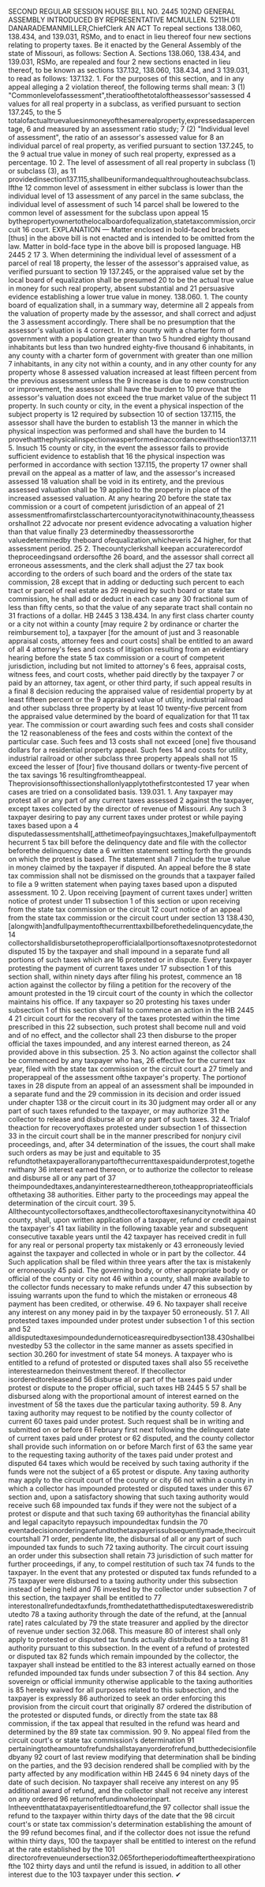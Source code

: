 SECOND REGULAR SESSION
HOUSE BILL NO. 2445
102ND GENERAL ASSEMBLY
INTRODUCED BY REPRESENTATIVE MCMULLEN.
5211H.01I DANARADEMANMILLER,ChiefClerk
AN ACT
To repeal sections 138.060, 138.434, and 139.031, RSMo, and to enact in lieu thereof four
new sections relating to property taxes.
Be it enacted by the General Assembly of the state of Missouri, as follows:
Section A. Sections 138.060, 138.434, and 139.031, RSMo, are repealed and four
2 new sections enacted in lieu thereof, to be known as sections 137.132, 138.060, 138.434, and
3 139.031, to read as follows:
137.132. 1. For the purposes of this section, and in any appeal alleging a
2 violation thereof, the following terms shall mean:
3 (1) "Commonlevelofassessment",theratioofthetotaloftheassessor'sassessed
4 values for all real property in a subclass, as verified pursuant to section 137.245, to the
5 totalofactualtruevaluesinmoneyofthesamerealproperty,expressedasapercentage,
6 and measured by an assessment ratio study;
7 (2) "Individual level of assessment", the ratio of an assessor's assessed value for
8 an individual parcel of real property, as verified pursuant to section 137.245, to the
9 actual true value in money of such real property, expressed as a percentage.
10 2. The level of assessment of all real property in subclass (1) or subclass (3), as
11 providedinsection137.115,shallbeuniformandequalthroughouteachsubclass. Ifthe
12 common level of assessment in either subclass is lower than the individual level of
13 assessment of any parcel in the same subclass, the individual level of assessment of such
14 parcel shall be lowered to the common level of assessment for the subclass upon appeal
15 bythepropertyownertothelocalboardofequalization,statetaxcommission,orcircuit
16 court.
EXPLANATION — Matter enclosed in bold-faced brackets [thus] in the above bill is not enacted and is
intended to be omitted from the law. Matter in bold-face type in the above bill is proposed language.
HB 2445 2
17 3. When determining the individual level of assessment of a parcel of real
18 property, the lesser of the assessor's appraised value, as verified pursuant to section
19 137.245, or the appraised value set by the local board of equalization shall be presumed
20 to be the actual true value in money for such real property, absent substantial and
21 persuasive evidence establishing a lower true value in money.
138.060. 1. The county board of equalization shall, in a summary way, determine all
2 appeals from the valuation of property made by the assessor, and shall correct and adjust the
3 assessment accordingly. There shall be no presumption that the assessor's valuation is
4 correct. In any county with a charter form of government with a population greater than two
5 hundred eighty thousand inhabitants but less than two hundred eighty-five thousand
6 inhabitants, in any county with a charter form of government with greater than one million
7 inhabitants, in any city not within a county, and in any other county for any property whose
8 assessed valuation increased at least fifteen percent from the previous assessment unless the
9 increase is due to new construction or improvement, the assessor shall have the burden to
10 prove that the assessor's valuation does not exceed the true market value of the subject
11 property. In such county or city, in the event a physical inspection of the subject property is
12 required by subsection 10 of section 137.115, the assessor shall have the burden to establish
13 the manner in which the physical inspection was performed and shall have the burden to
14 provethatthephysicalinspectionwasperformedinaccordancewithsection137.115. Insuch
15 county or city, in the event the assessor fails to provide sufficient evidence to establish that
16 the physical inspection was performed in accordance with section 137.115, the property
17 owner shall prevail on the appeal as a matter of law, and the assessor's increased assessed
18 valuation shall be void in its entirety, and the previous assessed valuation shall be
19 applied to the property in place of the increased assessed valuation. At any hearing
20 before the state tax commission or a court of competent jurisdiction of an appeal of
21 assessmentfromafirstclasschartercountyoracitynotwithinacounty,theassessorshallnot
22 advocate nor present evidence advocating a valuation higher than that value finally
23 determinedby theassessororthe valuedeterminedby theboard ofequalization,whicheveris
24 higher, for that assessment period.
25 2. Thecountyclerkshall keepan accuraterecordof theproceedingsand ordersofthe
26 board, and the assessor shall correct all erroneous assessments, and the clerk shall adjust the
27 tax book according to the orders of such board and the orders of the state tax commission,
28 except that in adding or deducting such percent to each tract or parcel of real estate as
29 required by such board or state tax commission, he shall add or deduct in each case any
30 fractional sum of less than fifty cents, so that the value of any separate tract shall contain no
31 fractions of a dollar.
HB 2445 3
138.434. In any first class charter county or a city not within a county [may require
2 by ordinance or charter the reimbursement to], a taxpayer [for the amount of just and
3 reasonable appraisal costs, attorney fees and court costs] shall be entitled to an award of all
4 attorney's fees and costs of litigation resulting from an evidentiary hearing before the state
5 tax commission or a court of competent jurisdiction, including but not limited to attorney's
6 fees, appraisal costs, witness fees, and court costs, whether paid directly by the taxpayer
7 or paid by an attorney, tax agent, or other third party, if such appeal results in a final
8 decision reducing the appraised value of residential property by at least fifteen percent or the
9 appraised value of utility, industrial railroad and other subclass three property by at least
10 twenty-five percent from the appraised value determined by the board of equalization for that
11 tax year. The commission or court awarding such fees and costs shall consider the
12 reasonableness of the fees and costs within the context of the particular case. Such fees and
13 costs shall not exceed [one] five thousand dollars for a residential property appeal. Such fees
14 and costs for utility, industrial railroad or other subclass three property appeals shall not
15 exceed the lesser of [four] five thousand dollars or twenty-five percent of the tax savings
16 resultingfromtheappeal. Theprovisionsofthissectionshallonlyapplytothefirstcontested
17 year when cases are tried on a consolidated basis.
139.031. 1. Any taxpayer may protest all or any part of any current taxes assessed
2 against the taxpayer, except taxes collected by the director of revenue of Missouri. Any such
3 taxpayer desiring to pay any current taxes under protest or while paying taxes based upon a
4 disputedassessmentshall[,atthetimeofpayingsuchtaxes,]makefullpaymentofthecurrent
5 tax bill before the delinquency date and file with the collector beforethe delinquency date a
6 written statement setting forth the grounds on which the protest is based. The statement shall
7 include the true value in money claimed by the taxpayer if disputed. An appeal before the
8 state tax commission shall not be dismissed on the grounds that a taxpayer failed to file a
9 written statement when paying taxes based upon a disputed assessment.
10 2. Upon receiving [payment of current taxes under] written notice of protest under
11 subsection 1 of this section or upon receiving from the state tax commission or the circuit
12 court notice of an appeal from the state tax commission or the circuit court under section
13 138.430,[alongwith]andfullpaymentofthecurrenttaxbillbeforethedelinquencydate,the
14 collectorshalldisbursetotheproperofficialallportionsoftaxesnotprotestedornotdisputed
15 by the taxpayer and shall impound in a separate fund all portions of such taxes which are
16 protested or in dispute. Every taxpayer protesting the payment of current taxes under
17 subsection 1 of this section shall, within ninety days after filing his protest, commence an
18 action against the collector by filing a petition for the recovery of the amount protested in the
19 circuit court of the county in which the collector maintains his office. If any taxpayer so
20 protesting his taxes under subsection 1 of this section shall fail to commence an action in the
HB 2445 4
21 circuit court for the recovery of the taxes protested within the time prescribed in this
22 subsection, such protest shall become null and void and of no effect, and the collector shall
23 then disburse to the proper official the taxes impounded, and any interest earned thereon, as
24 provided above in this subsection.
25 3. No action against the collector shall be commenced by any taxpayer who has,
26 effective for the current tax year, filed with the state tax commission or the circuit court a
27 timely and properappeal of the assessment ofthe taxpayer's property. The portionof taxes in
28 dispute from an appeal of an assessment shall be impounded in a separate fund and the
29 commission in its decision and order issued under chapter 138 or the circuit court in its
30 judgment may order all or any part of such taxes refunded to the taxpayer, or may authorize
31 the collector to release and disburse all or any part of such taxes.
32 4. Trialof theaction for recoveryoftaxes protested under subsection 1 of thissection
33 in the circuit court shall be in the manner prescribed for nonjury civil proceedings, and, after
34 determination of the issues, the court shall make such orders as may be just and equitable to
35 refundtothetaxpayeralloranypartofthecurrenttaxespaidunderprotest,togetherwithany
36 interest earned thereon, or to authorize the collector to release and disburse all or any part of
37 theimpoundedtaxes,andanyinterestearnedthereon,totheappropriateofficialsofthetaxing
38 authorities. Either party to the proceedings may appeal the determination of the circuit court.
39 5. Allthecountycollectorsoftaxes,andthecollectoroftaxesinanycitynotwithina
40 county, shall, upon written application of a taxpayer, refund or credit against the taxpayer's
41 tax liability in the following taxable year and subsequent consecutive taxable years until the
42 taxpayer has received credit in full for any real or personal property tax mistakenly or
43 erroneously levied against the taxpayer and collected in whole or in part by the collector.
44 Such application shall be filed within three years after the tax is mistakenly or erroneously
45 paid. The governing body, or other appropriate body or official of the county or city not
46 within a county, shall make available to the collector funds necessary to make refunds under
47 this subsection by issuing warrants upon the fund to which the mistaken or erroneous
48 payment has been credited, or otherwise.
49 6. No taxpayer shall receive any interest on any money paid in by the taxpayer
50 erroneously.
51 7. All protested taxes impounded under protest under subsection 1 of this section and
52 alldisputedtaxesimpoundedundernoticeasrequiredbysection138.430shallbeinvestedby
53 the collector in the same manner as assets specified in section 30.260 for investment of state
54 moneys. A taxpayer who is entitled to a refund of protested or disputed taxes shall also
55 receivethe interestearnedon theinvestment thereof. If thecollector isorderedtoreleaseand
56 disburse all or part of the taxes paid under protest or dispute to the proper official, such taxes
HB 2445 5
57 shall be disbursed along with the proportional amount of interest earned on the investment of
58 the taxes due the particular taxing authority.
59 8. Any taxing authority may request to be notified by the county collector of current
60 taxes paid under protest. Such request shall be in writing and submitted on or before
61 February first next following the delinquent date of current taxes paid under protest or
62 disputed, and the county collector shall provide such information on or before March first of
63 the same year to the requesting taxing authority of the taxes paid under protest and disputed
64 taxes which would be received by such taxing authority if the funds were not the subject of a
65 protest or dispute. Any taxing authority may apply to the circuit court of the county or city
66 not within a county in which a collector has impounded protested or disputed taxes under this
67 section and, upon a satisfactory showing that such taxing authority would receive such
68 impounded tax funds if they were not the subject of a protest or dispute and that such taxing
69 authorityhas the financial ability and legal capacityto repaysuch impoundedtax fundsin the
70 eventadecisionorderingarefundtothetaxpayerissubsequentlymade,thecircuitcourtshall
71 order, pendente lite, the disbursal of all or any part of such impounded tax funds to such
72 taxing authority. The circuit court issuing an order under this subsection shall retain
73 jurisdiction of such matter for further proceedings, if any, to compel restitution of such tax
74 funds to the taxpayer. In the event that any protested or disputed tax funds refunded to a
75 taxpayer were disbursed to a taxing authority under this subsection instead of being held and
76 invested by the collector under subsection 7 of this section, the taxpayer shall be entitled to
77 interestonallrefundedtaxfunds,fromthedatethatthedisputedtaxesweredistributedto
78 a taxing authority through the date of the refund, at the [annual rate] rates calculated by
79 the state treasurer and applied by the director of revenue under section 32.068. This measure
80 of interest shall only apply to protested or disputed tax funds actually distributed to a taxing
81 authority pursuant to this subsection. In the event of a refund of protested or disputed tax
82 funds which remain impounded by the collector, the taxpayer shall instead be entitled to the
83 interest actually earned on those refunded impounded tax funds under subsection 7 of this
84 section. Any sovereign or official immunity otherwise applicable to the taxing authorities is
85 hereby waived for all purposes related to this subsection, and the taxpayer is expressly
86 authorized to seek an order enforcing this provision from the circuit court that originally
87 ordered the distribution of the protested or disputed funds, or directly from the state tax
88 commission, if the tax appeal that resulted in the refund was heard and determined by the
89 state tax commission.
90 9. No appeal filed from the circuit court's or state tax commission's determination
91 pertainingtotheamountofrefundshallstayanyorderofrefund,butthedecisionfiledbyany
92 court of last review modifying that determination shall be binding on the parties, and the
93 decision rendered shall be complied with by the party affected by any modification within
HB 2445 6
94 ninety days of the date of such decision. No taxpayer shall receive any interest on any
95 additional award of refund, and the collector shall not receive any interest on any ordered
96 returnofrefundinwholeorinpart. Intheeventthatataxpayerisentitledtoarefund,the
97 collector shall issue the refund to the taxpayer within thirty days of the date that the
98 circuit court's or state tax commission's determination establishing the amount of the
99 refund becomes final, and if the collector does not issue the refund within thirty days,
100 the taxpayer shall be entitled to interest on the refund at the rate established by the
101 directorofrevenueundersection32.065fortheperiodoftimeaftertheexpirationofthe
102 thirty days and until the refund is issued, in addition to all other interest due to the
103 taxpayer under this section.
✔